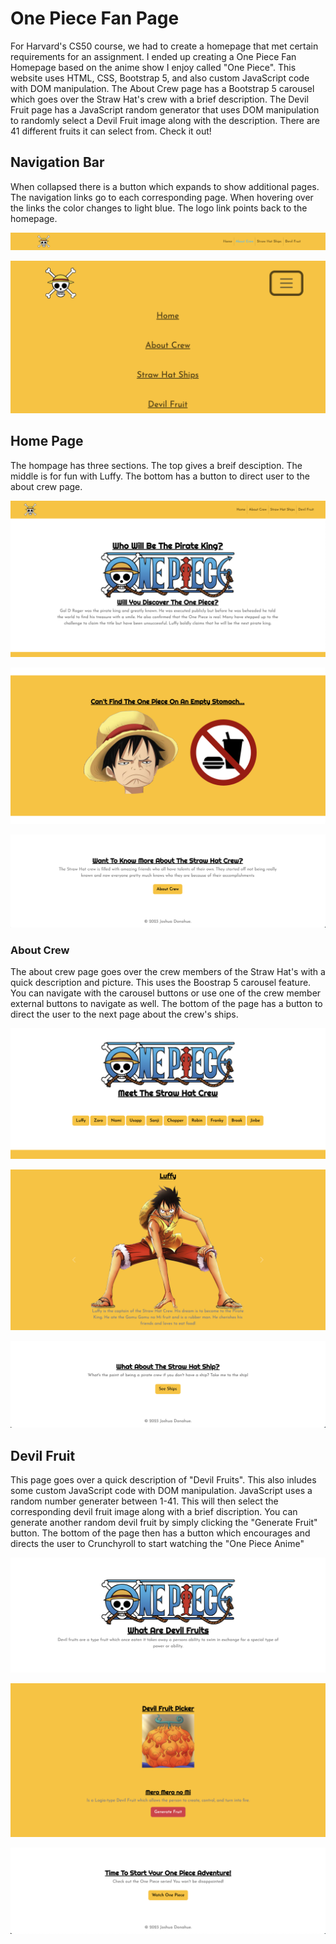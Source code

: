 <h1>One Piece Fan Page</h1>

<p>
For Harvard's CS50 course, we had to create a homepage that met certain requirements for an assignment. I ended up creating a One Piece Fan Homepage based on the anime show I enjoy called "One Piece". This website uses HTML, CSS, Bootstrap 5, and also custom JavaScript code with DOM manipulation. The About Crew page has a Bootstrap 5 carousel which goes over the Straw Hat's crew with a brief description. The Devil Fruit page has a JavaScript random generator that uses DOM manipulation to randomly select a Devil Fruit image along with the description. There are 41 different fruits it can select from. Check it out!
</p>

<h2>Navigation Bar</h2>
<p>
When collapsed there is a button which expands to show additional pages. The navigation links go to each corresponding page. When hovering over the links the color changes to light blue. The logo link points back to the homepage.
</p>

<p>
<img src="images/navbar.png">
</p>

<p>
<img src="images/navbar-collapsed.png">
</p>

<h2>Home Page</h2>
<p>
The hompage has three sections. The top gives a breif desciption. The middle is for fun with Luffy. The bottom has a button to direct user to the about crew page.
</p>

<p>
<img src="images/homepage-1.png">
</p>

<p>
<img src="images/homepage-2.png">
</p>

<p>
<img src="images/homepage-3.png">
</p>

<h3>About Crew</h3>
<p>
The about crew page goes over the crew members of the Straw Hat's with a quick description and picture. This uses the Boostrap 5 carousel feature. You can navigate with the carousel buttons or use one of the crew member external buttons to navigate as well. The bottom of the page has a button to direct the user to the next page about the crew's ships.
</p>

<p>
<img src="images/about-crew-page-1.png">
</p>

<p>
<img src="images/about-crew-page-2.png">
</p>

<p>
<img src="images/about-crew-page-3.png">
</p>

<h2>Devil Fruit</h2>
<p>
This page goes over a quick description of "Devil Fruits". This also inludes some custom JavaScript code with DOM manipulation. JavaScript uses a random number generater between 1-41. This will then select the corresponding devil fruit image along with a brief discription. You can generate another random devil fruit by simply clicking the "Generate Fruit" button. The bottom of the page then has a button which encourages and directs the user to Crunchyroll to start watching the "One Piece Anime"
</p>

<p>
<img src="images/devil-fruit-page-1.png">
</p>

<p>
<img src="images/devil-fruit-page-2.png">
</p>

<p>
<img src="images/devil-fruit-page-3.png">
</p>